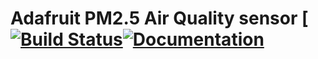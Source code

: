 # Adafruit PM2.5 Air Quality sensor [[![Build Status](https://github.com/adafruit/Adafruit_PM25AQI/workflows/Arduino%20Library%20CI/badge.svg)](https://github.com/adafruit/Adafruit_PM25AQI/actions)[![Documentation](https://github.com/adafruit/ci-arduino/blob/master/assets/doxygen_badge.svg)](http://adafruit.github.io/Adafruit_PM25AQI/html/index.html)


